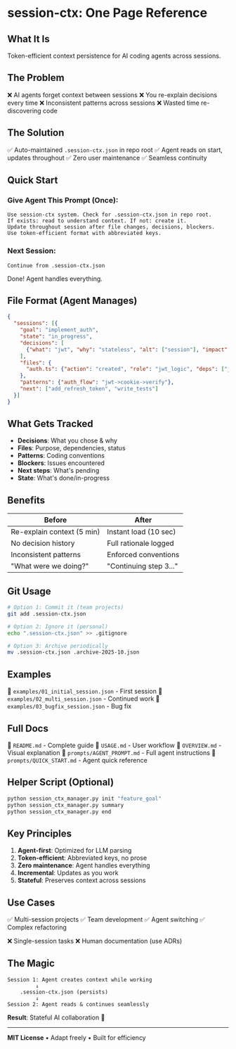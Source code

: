 # session-ctx: One Page Reference

## What It Is
Token-efficient context persistence for AI coding agents across sessions.

## The Problem
❌ AI agents forget context between sessions
❌ You re-explain decisions every time
❌ Inconsistent patterns across sessions
❌ Wasted time re-discovering code

## The Solution
✅ Auto-maintained `.session-ctx.json` in repo root
✅ Agent reads on start, updates throughout
✅ Zero user maintenance
✅ Seamless continuity

## Quick Start

### Give Agent This Prompt (Once):
```
Use session-ctx system. Check for .session-ctx.json in repo root.
If exists: read to understand context. If not: create it.
Update throughout session after file changes, decisions, blockers.
Use token-efficient format with abbreviated keys.
```

### Next Session:
```
Continue from .session-ctx.json
```

Done! Agent handles everything.

## File Format (Agent Manages)
```json
{
  "sessions": [{
    "goal": "implement_auth",
    "state": "in_progress",
    "decisions": [
      {"what": "jwt", "why": "stateless", "alt": ["session"], "impact": ["auth.ts"]}
    ],
    "files": {
      "auth.ts": {"action": "created", "role": "jwt_logic", "deps": ["jsonwebtoken"]}
    },
    "patterns": {"auth_flow": "jwt->cookie->verify"},
    "next": ["add_refresh_token", "write_tests"]
  }]
}
```

## What Gets Tracked
- **Decisions**: What you chose & why
- **Files**: Purpose, dependencies, status
- **Patterns**: Coding conventions
- **Blockers**: Issues encountered
- **Next steps**: What's pending
- **State**: What's done/in-progress

## Benefits
| Before | After |
|--------|-------|
| Re-explain context (5 min) | Instant load (10 sec) |
| No decision history | Full rationale logged |
| Inconsistent patterns | Enforced conventions |
| "What were we doing?" | "Continuing step 3..." |

## Git Usage
```bash
# Option 1: Commit it (team projects)
git add .session-ctx.json

# Option 2: Ignore it (personal)
echo ".session-ctx.json" >> .gitignore

# Option 3: Archive periodically
mv .session-ctx.json .archive-2025-10.json
```

## Examples
📁 `examples/01_initial_session.json` - First session
📁 `examples/02_multi_session.json` - Continued work
📁 `examples/03_bugfix_session.json` - Bug fix

## Full Docs
📖 `README.md` - Complete guide
📖 `USAGE.md` - User workflow
📖 `OVERVIEW.md` - Visual explanation
📖 `prompts/AGENT_PROMPT.md` - Full agent instructions
📖 `prompts/QUICK_START.md` - Agent quick reference

## Helper Script (Optional)
```bash
python session_ctx_manager.py init "feature_goal"
python session_ctx_manager.py summary
python session_ctx_manager.py end
```

## Key Principles
1. **Agent-first**: Optimized for LLM parsing
2. **Token-efficient**: Abbreviated keys, no prose
3. **Zero maintenance**: Agent handles everything
4. **Incremental**: Updates as you work
5. **Stateful**: Preserves context across sessions

## Use Cases
✅ Multi-session projects
✅ Team development
✅ Agent switching
✅ Complex refactoring

❌ Single-session tasks
❌ Human documentation (use ADRs)

## The Magic
```
Session 1: Agent creates context while working
         ↓
    .session-ctx.json (persists)
         ↓
Session 2: Agent reads & continues seamlessly
```

**Result**: Stateful AI collaboration 🎉

---
**MIT License** • Adapt freely • Built for efficiency
